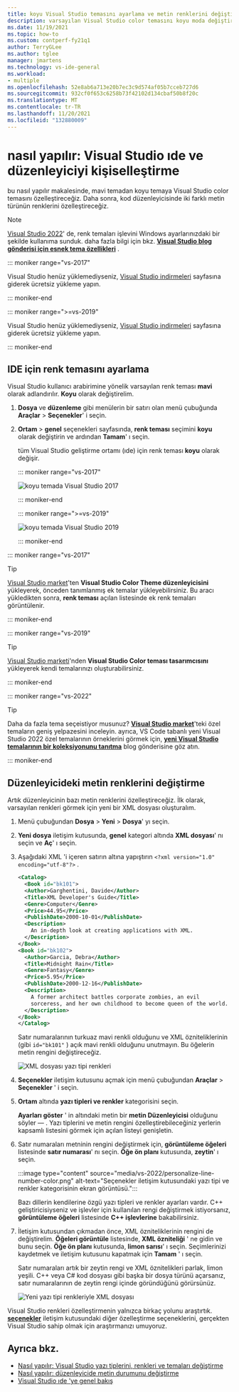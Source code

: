 ```yaml
---
title: koyu Visual Studio temasını ayarlama ve metin renklerini değiştirme
description: varsayılan Visual Studio color temasını koyu moda değiştirme ve kod düzenleyicisinde yazı tipi renklerini değiştirme hakkında bilgi edinin.
ms.date: 11/19/2021
ms.topic: how-to
ms.custom: contperf-fy21q1
author: TerryGLee
ms.author: tglee
manager: jmartens
ms.technology: vs-ide-general
ms.workload:
- multiple
ms.openlocfilehash: 52e8ab6a713e20b7ec3c9d574af05b7cceb727d6
ms.sourcegitcommit: 932cf0f653c6258b73f42102d134cbaf50b8f20c
ms.translationtype: MT
ms.contentlocale: tr-TR
ms.lasthandoff: 11/20/2021
ms.locfileid: "132880009"
---
```

# <a name="how-to-personalize-the-visual-studio-ide-and-the-editor"></a>nasıl yapılır: Visual Studio ıde ve düzenleyiciyi kişiselleştirme

bu nasıl yapılır makalesinde, mavi temadan koyu temaya Visual Studio color temasını özelleştireceğiz. Daha sonra, kod düzenleyicisinde iki farklı metin türünün renklerini özelleştireceğiz.

> [!NOTE]
> [Visual Studio 2022](/visualstudio/releases/2022/release-notes-preview)' de, renk temaları işlevini Windows ayarlarınızdaki bir şekilde kullanıma sunduk. daha fazla bilgi için bkz. [**Visual Studio blog gönderisi için esnek tema özellikleri**](https://devblogs.microsoft.com/visualstudio/flexible-theming-visual-studio/) .

::: moniker range="vs-2017"

Visual Studio henüz yüklemediyseniz, [Visual Studio indirmeleri](https://visualstudio.microsoft.com/vs/older-downloads/?utm_medium=microsoft&utm_source=docs.microsoft.com&utm_campaign=vs+2017+download) sayfasına giderek ücretsiz yükleme yapın.

::: moniker-end

::: moniker range=">=vs-2019"

Visual Studio henüz yüklemediyseniz, [Visual Studio indirmeleri](https://visualstudio.microsoft.com/downloads) sayfasına giderek ücretsiz yükleme yapın.

::: moniker-end

## <a name="set-the-color-theme-for-the-ide"></a>IDE için renk temasını ayarlama

Visual Studio kullanıcı arabirimine yönelik varsayılan renk teması **mavi** olarak adlandırılır. **Koyu** olarak değiştirelim.

1. **Dosya** ve **düzenleme** gibi menülerin bir satırı olan menü çubuğunda **Araçlar**  >  **Seçenekler**' i seçin.

1. **Ortam**  >  **genel** seçenekleri sayfasında, **renk teması** seçimini **koyu** olarak değiştirin ve ardından **Tamam**' ı seçin.

   tüm Visual Studio geliştirme ortamı (ıde) için renk teması **koyu** olarak değişir.

   ::: moniker range="vs-2017"

   ![koyu temada Visual Studio 2017](media/quickstart-personalize-dark-theme.png)

   ::: moniker-end

   ::: moniker range=">=vs-2019"

   ![koyu temada Visual Studio 2019](media/vs-2019/dark-theme.png)

   ::: moniker-end

::: moniker range="vs-2017"

> [!TIP]
> [Visual Studio market](https://marketplace.visualstudio.com/items?itemName=VisualStudioPlatformTeam.VisualStudio2017ColorThemeEditor)'ten **Visual Studio Color Theme düzenleyicisini** yükleyerek, önceden tanımlanmış ek temalar yükleyebilirsiniz. Bu aracı yükledikten sonra, **renk teması** açılan listesinde ek renk temaları görüntülenir.

::: moniker-end

::: moniker range="vs-2019"

> [!TIP]
> [Visual Studio marketi](https://marketplace.visualstudio.com/items?itemName=ms-madsk.ColorThemeDesigner)'nden **Visual Studio Color teması tasarımcısını** yükleyerek kendi temalarınızı oluşturabilirsiniz.

::: moniker-end

::: moniker range="vs-2022"

> [!TIP]
> Daha da fazla tema seçeistiyor musunuz? [**Visual Studio market**](https://marketplace.visualstudio.com/search?target=VS&category=Tools&vsVersion=&subCategory=Themes&sortBy=Installs)'teki özel temaların geniş yelpazesini inceleyin. ayrıca, VS Code tabanlı yeni Visual Studio 2022 özel temalarının örneklerini görmek için, [**yeni Visual Studio temalarının bir koleksiyonunu tanıtma**](https://devblogs.microsoft.com/visualstudio/custom-themes/) blog gönderisine göz atın.

::: moniker-end

## <a name="change-text-colors-in-the-editor"></a>Düzenleyicideki metin renklerini değiştirme

Artık düzenleyicinin bazı metin renklerini özelleştireceğiz. İlk olarak, varsayılan renkleri görmek için yeni bir XML dosyası oluşturalım.

1. Menü çubuğundan **Dosya**  >  **Yeni**  >  **Dosya**' yı seçin.

1. **Yeni dosya** iletişim kutusunda, **genel** kategori altında **XML dosyası**' nı seçin ve **Aç**' ı seçin.

1. Aşağıdaki XML 'i içeren satırın altına yapıştırın `<?xml version="1.0" encoding="utf-8"?>` .

   ```xml
   <Catalog>
     <Book id="bk101">
     <Author>Garghentini, Davide</Author>
     <Title>XML Developer's Guide</Title>
     <Genre>Computer</Genre>
     <Price>44.95</Price>
     <PublishDate>2000-10-01</PublishDate>
     <Description>
       An in-depth look at creating applications with XML.
     </Description>
   </Book>
   <Book id="bk102">
     <Author>Garcia, Debra</Author>
     <Title>Midnight Rain</Title>
     <Genre>Fantasy</Genre>
     <Price>5.95</Price>
     <PublishDate>2000-12-16</PublishDate>
     <Description>
       A former architect battles corporate zombies, an evil
       sorceress, and her own childhood to become queen of the world.
     </Description>
   </Book>
   </Catalog>
   ```

   Satır numaralarının turkuaz mavi renkli olduğunu ve XML özniteliklerinin (gibi `id="bk101"` ) açık mavi renkli olduğunu unutmayın. Bu öğelerin metin rengini değiştireceğiz.

   ![XML dosyası yazı tipi renkleri](media/quickstart-personalize-xml-file.png)

1. **Seçenekler** iletişim kutusunu açmak için menü çubuğundan **Araçlar**  >  **Seçenekler** ' i seçin.

1. **Ortam** altında **yazı tipleri ve renkler** kategorisini seçin.

   **Ayarları göster** ' in altındaki metin bir **metin Düzenleyicisi** olduğunu söyler &mdash; . Yazı tiplerini ve metin rengini özelleştirebileceğiniz yerlerin kapsamlı listesini görmek için açılan listeyi genişletin.

1. Satır numaraları metninin rengini değiştirmek için, **görüntüleme öğeleri** listesinde **satır numarası**' nı seçin. **Öğe ön planı** kutusunda, **zeytin**' ı seçin.

    :::image type="content" source="media/vs-2022/personalize-line-number-color.png" alt-text="Seçenekler iletişim kutusundaki yazı tipi ve renkler kategorisinin ekran görüntüsü.":::

   Bazı dillerin kendilerine özgü yazı tipleri ve renkler ayarları vardır. C++ geliştiricisiyseniz ve işlevler için kullanılan rengi değiştirmek istiyorsanız, **görüntüleme öğeleri** listesinde **C++ işlevlerine** bakabilirsiniz.

1. İletişim kutusundan çıkmadan önce, XML özniteliklerinin rengini de değiştirelim. **Öğeleri görüntüle** listesinde, **XML özniteliği** ' ne gidin ve bunu seçin. **Öğe ön planı** kutusunda, **limon sarısı**' ı seçin. Seçimlerinizi kaydetmek ve iletişim kutusunu kapatmak için **Tamam** ' ı seçin.

   Satır numaraları artık bir zeytin rengi ve XML öznitelikleri parlak, limon yeşili. C++ veya C# kod dosyası gibi başka bir dosya türünü açarsanız, satır numaralarının de zeytin rengi içinde göründüğünü görürsünüz.

   ![Yeni yazı tipi renkleriyle XML dosyası](media/quickstart-personalize-xml-file-new-colors.png)

Visual Studio renkleri özelleştirmenin yalnızca birkaç yolunu araştırtık. [**seçenekler**](../ide/reference/fonts-and-colors-environment-options-dialog-box.md) iletişim kutusundaki diğer özelleştirme seçeneklerini, gerçekten Visual Studio sahip olmak için araştırmanızı umuyoruz.

## <a name="see-also"></a>Ayrıca bkz.

- [Nasıl yapılır: Visual Studio yazı tiplerini, renkleri ve temaları değiştirme](../ide/how-to-change-fonts-and-colors-in-visual-studio.md)
- [Nasıl yapılır: düzenleyicide metin durumunu değiştirme](../ide/how-to-change-text-case-in-the-editor.md)
- [Visual Studio ıde 'ye genel bakış](../get-started/visual-studio-ide.md)
